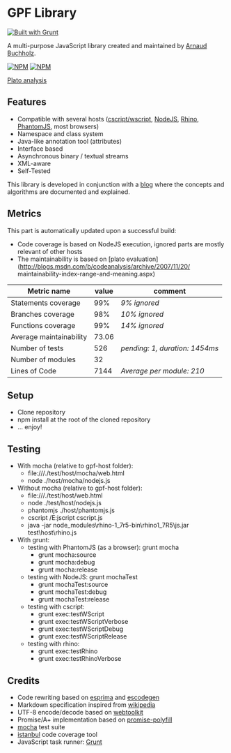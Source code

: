 # GPF Library
[![Built with Grunt](https://cdn.gruntjs.com/builtwith.png)](http://gruntjs.com/)

A multi-purpose JavaScript library created and maintained by
[Arnaud Buchholz](http://gpf-js.blogspot.com/).

[![NPM](https://nodei.co/npm/gpf-js.png?downloads=true&&downloadRank=true&stars=true)](https://nodei.co/npm/gpf-js/)
[![NPM](https://nodei.co/npm-dl/gpf-js.png?months=3&height=3)](https://nodei.co/npm/gpf-js/)


[Plato analysis](http://arnaudbuchholz.github.io/plato/gpf-js/index.html)

## Features

* Compatible with several hosts
([cscript/wscript](http://technet.microsoft.com/en-us/library/bb490887.aspx),
[NodeJS](http://nodejs.org/), [Rhino](https://developer.mozilla.org/en-US/docs/Mozilla/Projects/Rhino),
[PhantomJS](http://phantomjs.org/), most browsers)
* Namespace and class system
* Java-like annotation tool (attributes)
* Interface based
* Asynchronous binary / textual streams
* XML-aware
* Self-Tested

This library is developed in conjunction with a
[blog](http://gpf-js.blogspot.com/) where the concepts and algorithms are
documented and explained.

## Metrics

This part is automatically updated upon a successful build:
* Code coverage is based on NodeJS execution, ignored parts are mostly relevant of other hosts
* The maintainability is based on [plato evaluation](http://blogs.msdn.com/b/codeanalysis/archive/2007/11/20/
maintainability-index-range-and-meaning.aspx)


Metric name | value | comment
----- | ----- | -----
Statements coverage|99%|*9% ignored*
Branches coverage|98%|*10% ignored*
Functions coverage|99%|*14% ignored*
Average maintainability|73.06|
Number of tests|526|*pending: 1, duration: 1454ms*
Number of modules|32|
Lines of Code|7144|*Average per module: 210*

## Setup

* Clone repository
* npm install at the root of the cloned repository
* ... enjoy!

## Testing

* With mocha (relative to gpf-host folder):
    * file:///./test/host/mocha/web.html
    * node ./host/mocha/nodejs.js
* Without mocha (relative to gpf-host folder):
    * file:///./test/host/web.html
    * node ./test/host/nodejs.js
    * phantomjs ./host/phantomjs.js
    * cscript /E:jscript cscript.js
    * java -jar node_modules\rhino-1_7r5-bin\rhino1_7R5\js.jar test\host\rhino.js
* With grunt:
    * testing with PhantomJS (as a browser): grunt mocha
        * grunt mocha:source
        * grunt mocha:debug
        * grunt mocha:release
    * testing with NodeJS: grunt mochaTest
        * grunt mochaTest:source
        * grunt mochaTest:debug
        * grunt mochaTest:release
    * testing with cscript:
        * grunt exec:testWScript
        * grunt exec:testWScriptVerbose
        * grunt exec:testWScriptDebug
        * grunt exec:testWScriptRelease
    * testing with rhino:
        * grunt exec:testRhino
        * grunt exec:testRhinoVerbose

## Credits

* Code rewriting based on [esprima](http://esprima.org/) and [escodegen](https://github.com/Constellation/escodegen)
* Markdown specification inspired from [wikipedia](http://en.wikipedia.org/wiki/Markdown)
* UTF-8 encode/decode based on [webtoolkit](http://www.webtoolkit.info/)
* Promise/A+ implementation based on [promise-polyfill](https://github.com/taylorhakes/promise-polyfill)
* [mocha](http://mochajs.org/) test suite
* [istanbul](https://github.com/gotwarlost/istanbul) code coverage tool
* JavaScript task runner: [Grunt](http://gruntjs.com/)
